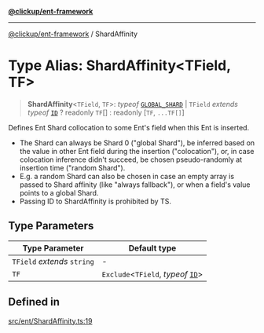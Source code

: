 [**@clickup/ent-framework**](../README.md)

***

[@clickup/ent-framework](../globals.md) / ShardAffinity

# Type Alias: ShardAffinity\<TField, TF\>

> **ShardAffinity**\<`TField`, `TF`\>: *typeof* [`GLOBAL_SHARD`](../variables/GLOBAL_SHARD.md) \| `TField` *extends* *typeof* [`ID`](../variables/ID.md) ? readonly `TF`[] : readonly [`TF`, `...TF[]`]

Defines Ent Shard collocation to some Ent's field when this Ent is inserted.
- The Shard can always be Shard 0 ("global Shard"), be inferred based on the
  value in other Ent field during the insertion ("colocation"), or, in case
  colocation inference didn't succeed, be chosen pseudo-randomly at insertion
  time ("random Shard").
- E.g. a random Shard can also be chosen in case an empty array is passed to
  Shard affinity (like "always fallback"), or when a field's value points to
  a global Shard.
- Passing ID to ShardAffinity is prohibited by TS.

## Type Parameters

| Type Parameter | Default type |
| ------ | ------ |
| `TField` *extends* `string` | - |
| `TF` | `Exclude`\<`TField`, *typeof* [`ID`](../variables/ID.md)\> |

## Defined in

[src/ent/ShardAffinity.ts:19](https://github.com/clickup/ent-framework/blob/master/src/ent/ShardAffinity.ts#L19)
